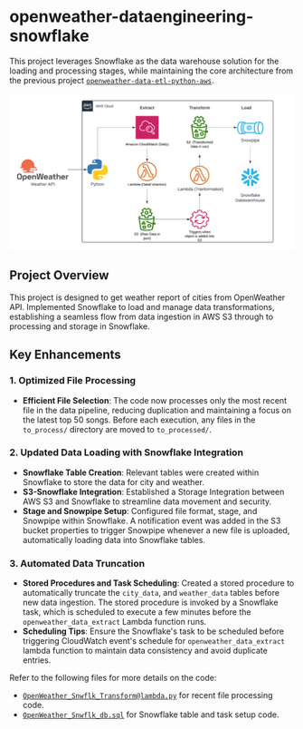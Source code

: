 # openweather-dataengineering-snowflake

This project leverages Snowflake as the data warehouse solution for the loading and processing stages, while maintaining the core architecture from the previous project [`openweather-data-etl-python-aws`](https://github.com/harshaallam/openweather-data-etl-python-aws). 

![Architecture](OpenWeather-Snowflake-architecture.png)

## Project Overview
This project is designed to get weather report of cities from OpenWeather API. Implemented Snowflake to load and manage data transformations, establishing a seamless flow from data ingestion in AWS S3 through to processing and storage in Snowflake.  

## Key Enhancements
### 1. **Optimized File Processing**
   - **Efficient File Selection**: The code now processes only the most recent file in the data pipeline, reducing duplication and maintaining a focus on the latest top 50 songs. Before each execution, any files in the `to_process/` directory are moved to `to_processed/`.


### 2. **Updated Data Loading with Snowflake Integration**
   - **Snowflake Table Creation**: Relevant tables were created within Snowflake to store the data for city and weather.
   - **S3-Snowflake Integration**: Established a Storage Integration between AWS S3 and Snowflake to streamline data movement and security.
   - **Stage and Snowpipe Setup**: Configured file format, stage, and Snowpipe within Snowflake. A notification event was added in the S3 bucket properties to trigger Snowpipe whenever a new file is uploaded, automatically loading data into Snowflake tables.

### 3. **Automated Data Truncation**
   - **Stored Procedures and Task Scheduling**: Created a stored procedure to automatically truncate the `city_data`, and `weather_data` tables before new data ingestion. The stored procedure is invoked by a Snowflake task, which is scheduled to execute a few minutes before the `openweather_data_extract` Lambda function runs.
   - **Scheduling Tips**: Ensure the Snowflake's task to be scheduled before triggering CloudWatch event's schedule for `openweather_data_extract` lambda function to maintain data consistency and avoid duplicate entries.

Refer to the following files for more details on the code:
- [`OpenWeather_Snwflk_Transform@lambda.py`](./OpenWeather_Snwflk_Transform@lambda.py) for recent file processing code.
- [`OpenWeather_Snwflk_db.sql`](./OpenWeather_Snwflk_db.sql) for Snowflake table and task setup code.
